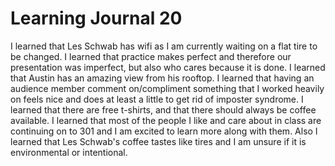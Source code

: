 # Learning Journal 20

I learned that Les Schwab has wifi as I am currently waiting on a flat tire to be changed. I learned that practice makes perfect and therefore our presentation was imperfect, but also who cares because it is done. I learned that Austin has an amazing view from his rooftop. I learned that having an audience member comment on/compliment something that I worked heavily on feels nice and does at least a little to get rid of imposter syndrome. I learned that there are free t-shirts, and that there should always be coffee available. I learned that most of the people I like and care about in class are continuing on to 301 and I am excited to learn more along with them. Also I learned that Les Schwab's coffee tastes like tires and I am unsure if it is environmental or intentional. 
